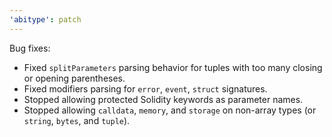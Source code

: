 ```yaml
---
'abitype': patch
---
```


Bug fixes:

- Fixed `splitParameters` parsing behavior for tuples with too many closing or opening parentheses.
- Fixed modifiers parsing for `error`, `event`, `struct` signatures.
- Stopped allowing protected Solidity keywords as parameter names.
- Stopped allowing `calldata`, `memory`, and `storage` on non-array types (or `string`, `bytes`, and `tuple`).
